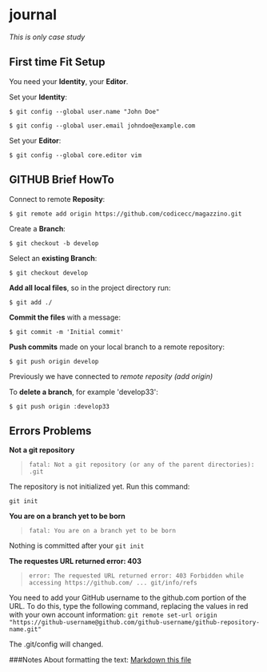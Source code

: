 # journal

*This is only case study*


## First time Fit Setup

You need your __Identity__, your __Editor__.

Set your __Identity__:

`$ git config --global user.name "John Doe"`

`$ git config --global user.email johndoe@example.com`


Set your __Editor__:

`$ git config --global core.editor vim`



## GITHUB Brief HowTo


Connect to remote __Reposity__:

`$ git remote add origin https://github.com/codicecc/magazzino.git`


Create a __Branch__:

`$ git checkout -b develop`


Select an __existing Branch__:

`$ git checkout develop`


__Add all local files__, so in the project directory run:

`$ git add ./`


__Commit the files__ with a message:

`$ git commit -m 'Initial commit'`


__Push commits__ made on your local branch to a remote repository:

`$ git push origin develop`

Previously we have connected to _remote reposity (add origin)_

To __delete a branch__, for example 'develop33':

`$ git push origin :develop33`

## Errors Problems


__Not a git repository__

> `fatal: Not a git repository (or any of the parent directories): .git`

The repository is not initialized yet. Run this command:

`git init`


__You are on a branch yet to be born__

> `fatal: You are on a branch yet to be born`

Nothing is committed after your `git init`


__The requestes URL returned error: 403__

> `error: The requested URL returned error: 403 Forbidden while accessing https://github.com/ ... git/info/refs`

You need to add your GitHub username to the github.com portion of the URL.
To do this, type the following command, replacing the values in red with your own account information:
`git remote set-url origin "https://github-username@github.com/github-username/github-repository-name.git"`

The .git/config will changed.



###Notes
About formatting the text:
[Markdown this file](https://guides.github.com/features/mastering-markdown/)
